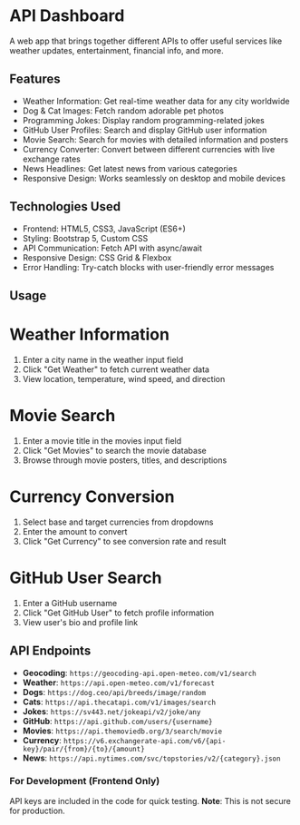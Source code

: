 # API Dashboard

A web app that brings together different APIs to offer useful services like weather updates, entertainment, financial info, and more.

## Features

- Weather Information: Get real-time weather data for any city worldwide
- Dog & Cat Images: Fetch random adorable pet photos
- Programming Jokes: Display random programming-related jokes
- GitHub User Profiles: Search and display GitHub user information
- Movie Search: Search for movies with detailed information and posters
- Currency Converter: Convert between different currencies with live exchange rates
- News Headlines: Get latest news from various categories
- Responsive Design: Works seamlessly on desktop and mobile devices

## Technologies Used

- Frontend: HTML5, CSS3, JavaScript (ES6+)
- Styling: Bootstrap 5, Custom CSS
- API Communication: Fetch API with async/await
- Responsive Design: CSS Grid & Flexbox
- Error Handling: Try-catch blocks with user-friendly error messages

## Usage

# Weather Information

1. Enter a city name in the weather input field
2. Click "Get Weather" to fetch current weather data
3. View location, temperature, wind speed, and direction

# Movie Search

1. Enter a movie title in the movies input field
2. Click "Get Movies" to search the movie database
3. Browse through movie posters, titles, and descriptions

# Currency Conversion

1. Select base and target currencies from dropdowns
2. Enter the amount to convert
3. Click "Get Currency" to see conversion rate and result

# GitHub User Search

1. Enter a GitHub username
2. Click "Get GitHub User" to fetch profile information
3. View user's bio and profile link

## API Endpoints

- **Geocoding**: `https://geocoding-api.open-meteo.com/v1/search`
- **Weather**: `https://api.open-meteo.com/v1/forecast`
- **Dogs**: `https://dog.ceo/api/breeds/image/random`
- **Cats**: `https://api.thecatapi.com/v1/images/search`
- **Jokes**: `https://sv443.net/jokeapi/v2/joke/any`
- **GitHub**: `https://api.github.com/users/{username}`
- **Movies**: `https://api.themoviedb.org/3/search/movie`
- **Currency**: `https://v6.exchangerate-api.com/v6/{api-key}/pair/{from}/{to}/{amount}`
- **News**: `https://api.nytimes.com/svc/topstories/v2/{category}.json`

### For Development (Frontend Only)

API keys are included in the code for quick testing. **Note**: This is not secure for production.
